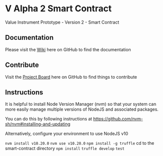 # V Alpha 2 Smart Contract
Value Instrument Prototype - Version 2 - Smart Contract

## Documentation

Please visit the [Wiki](https://github.com/valueinstrument/v-alpha-2/wiki) here on GitHub to find the documentation

## Contribute

Visit the [Project Board](https://github.com/valueinstrument/v-alpha-2/projects/1) here on GitHub to find things to contribute

## Instructions

It is helpful to install Node Version Manager (nvm) so that your system can more easily manage multiple versions of NodeJS and associated packages.

You can do this by following instructions at https://github.com/nvm-sh/nvm#installing-and-updating

Alternatively, configure your environment to use NodeJS v10

`nvm install v10.20.0`
`nvm use v10.20.0`
`npm install -g truffle`
cd to the smart-contract directory
`npm install`
`truffle develop`
`test`
